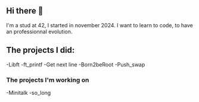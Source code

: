 ## Hi there 👋

I'm a stud at 42, I started in november 2024.
I want to learn to code, to have an professionnal evolution.

## The projects I did:

-Libft
-ft_printf
-Get next line
-Born2beRoot
-Push_swap

### The projects I'm working on
-Minitalk
-so_long
<!--
**Dojo42/Dojo42** is a ✨ _special_ ✨ repository because its `README.md` (this file) appears on your GitHub profile.

Here are some ideas to get you started:

- 🔭 I’m currently working on ...
- 🌱 I’m currently learning ...
- 👯 I’m looking to collaborate on ...
- 🤔 I’m looking for help with ...
- 💬 Ask me about ...
- 📫 How to reach me: ...
- 😄 Pronouns: ...
- ⚡ Fun fact: ...
-->
